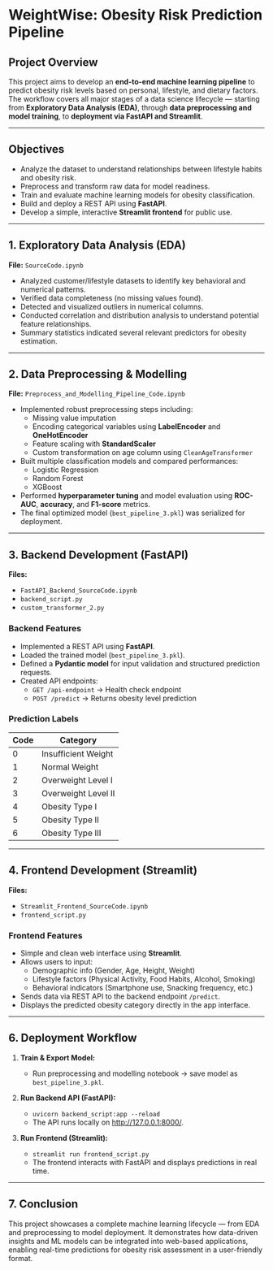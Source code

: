 # WeightWise: Obesity Risk Prediction Pipeline

## Project Overview
This project aims to develop an **end-to-end machine learning pipeline** to predict obesity risk levels based on personal, lifestyle, and dietary factors. The workflow covers all major stages of a data science lifecycle — starting from **Exploratory Data Analysis (EDA)**, through **data preprocessing and model training**, to **deployment via FastAPI and Streamlit**.

---

## Objectives
- Analyze the dataset to understand relationships between lifestyle habits and obesity risk.
- Preprocess and transform raw data for model readiness.
- Train and evaluate machine learning models for obesity classification.
- Build and deploy a REST API using **FastAPI**.
- Develop a simple, interactive **Streamlit frontend** for public use.

---

## 1. Exploratory Data Analysis (EDA)
**File:** `SourceCode.ipynb`  
- Analyzed customer/lifestyle datasets to identify key behavioral and numerical patterns.  
- Verified data completeness (no missing values found).  
- Detected and visualized outliers in numerical columns.  
- Conducted correlation and distribution analysis to understand potential feature relationships.  
- Summary statistics indicated several relevant predictors for obesity estimation.

---

## 2. Data Preprocessing & Modelling
**File:** `Preprocess_and_Modelling_Pipeline_Code.ipynb`  
- Implemented robust preprocessing steps including:
  - Missing value imputation  
  - Encoding categorical variables using **LabelEncoder** and **OneHotEncoder**  
  - Feature scaling with **StandardScaler**  
  - Custom transformation on age column using `CleanAgeTransformer`  
- Built multiple classification models and compared performances:
  - Logistic Regression  
  - Random Forest  
  - XGBoost  
- Performed **hyperparameter tuning** and model evaluation using **ROC-AUC**, **accuracy**, and **F1-score** metrics.  
- The final optimized model (`best_pipeline_3.pkl`) was serialized for deployment.

---

## 3. Backend Development (FastAPI)
**Files:**  
- `FastAPI_Backend_SourceCode.ipynb`  
- `backend_script.py`  
- `custom_transformer_2.py`

### Backend Features
- Implemented a REST API using **FastAPI**.  
- Loaded the trained model (`best_pipeline_3.pkl`).  
- Defined a **Pydantic model** for input validation and structured prediction requests.  
- Created API endpoints:
  - `GET /api-endpoint` → Health check endpoint  
  - `POST /predict` → Returns obesity level prediction  

### Prediction Labels
| Code | Category |
|------|-----------|
| 0 | Insufficient Weight |
| 1 | Normal Weight |
| 2 | Overweight Level I |
| 3 | Overweight Level II |
| 4 | Obesity Type I |
| 5 | Obesity Type II |
| 6 | Obesity Type III |

---

## 4. Frontend Development (Streamlit)
**Files:**  
- `Streamlit_Frontend_SourceCode.ipynb`  
- `frontend_script.py`

### Frontend Features
- Simple and clean web interface using **Streamlit**.  
- Allows users to input:
  - Demographic info (Gender, Age, Height, Weight)
  - Lifestyle factors (Physical Activity, Food Habits, Alcohol, Smoking)
  - Behavioral indicators (Smartphone use, Snacking frequency, etc.)
- Sends data via REST API to the backend endpoint `/predict`.  
- Displays the predicted obesity category directly in the app interface.

---

## 6. Deployment Workflow
1. **Train & Export Model:**  
   - Run preprocessing and modelling notebook → save model as `best_pipeline_3.pkl`.

2. **Run Backend API (FastAPI):**
   - `uvicorn backend_script:app --reload`
   - The API runs locally on http://127.0.0.1:8000/.

3. **Run Frontend (Streamlit):**
   - `streamlit run frontend_script.py`
   - The frontend interacts with FastAPI and displays predictions in real time.

---

## 7. Conclusion
This project showcases a complete machine learning lifecycle — from EDA and preprocessing to model deployment.
It demonstrates how data-driven insights and ML models can be integrated into web-based applications, enabling real-time predictions for obesity risk assessment in a user-friendly format.
